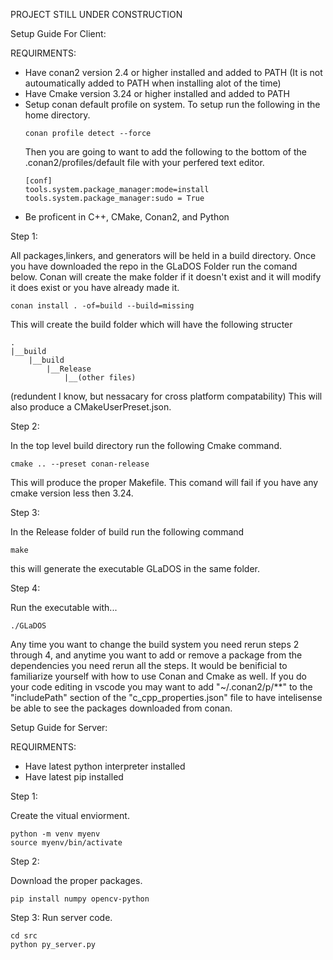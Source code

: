 PROJECT STILL UNDER CONSTRUCTION

Setup Guide For Client:

REQUIRMENTS:

  - Have conan2 version 2.4 or higher installed and added to PATH (It is not autoumatically added to PATH when installing alot of the time)
  - Have Cmake version 3.24 or higher installed and added to PATH
  - Setup conan default profile on system. To setup run the following in the home directory.
    ```
    conan profile detect --force
    ```
    Then you are going to want to add the following to the bottom of the .conan2/profiles/default file with your perfered text editor.
    ```
    [conf]
    tools.system.package_manager:mode=install
    tools.system.package_manager:sudo = True
    ```
  - Be proficent in C++, CMake, Conan2, and Python

Step 1:

All packages,linkers, and generators will be held in a build directory. Once you have downloaded the repo in the GLaDOS Folder run the comand below. Conan will create the make folder if it doesn't exist and it will modify it does exist or you have already made it.
```
conan install . -of=build --build=missing
```
This will create the build folder which will have the following structer
```
.
|__build
    |__build
        |__Release
            |__(other files)
```
(redundent I know, but nessacary for cross platform compatability)
This will also produce a CMakeUserPreset.json.

Step 2:

In the top level build directory run the following Cmake command.

```
cmake .. --preset conan-release
```

This will produce the proper Makefile. This comand will fail if you have any cmake version less then 3.24.

Step 3:

In the Release folder of build run the following command
```
make
```
this will generate the executable GLaDOS in the same folder.

Step 4:

Run the executable with...
```
./GLaDOS
```

Any time you want to change the build system you need rerun steps 2 through 4, and anytime you want to add or remove a package from the dependencies you need rerun all the steps. It would be benificial to familiarize yourself with how to use Conan and Cmake as well. If you do your code editing in vscode you may want to add "~/.conan2/p/**" to the "includePath" section of the "c_cpp_properties.json" file to have intelisense be able to see the packages downloaded from conan.

Setup Guide for Server:

REQUIRMENTS:

  - Have latest python interpreter installed
  - Have latest pip installed

Step 1:

Create the vitual enviorment.
```
python -m venv myenv
source myenv/bin/activate
```

Step 2:

Download the proper packages.
```
pip install numpy opencv-python
```

Step 3:
Run server code.
```
cd src
python py_server.py
```
